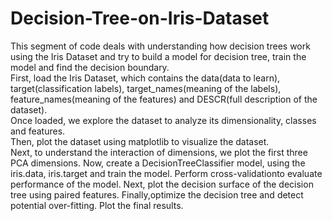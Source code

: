 # Decision-Tree-on-Iris-Dataset
This segment of code deals with understanding how decision trees work using the Iris Dataset and try to build a model for decision tree, train the model and find the decision boundary.<br>
First, load the Iris Dataset, which contains the data(data to learn), target(classification labels), target_names(meaning of the labels), feature_names(meaning of the features) and DESCR(full description of the dataset).<br>
Once loaded, we explore the dataset to analyze its dimensionality, classes and features.<br>
Then, plot the dataset using matplotlib to visualize the dataset.<br>
Next, to understand the interaction of dimensions, we plot the first three PCA dimensions.
Now, create a DecisionTreeClassifier model, using the iris.data, iris.target and train the model.
Perform cross-validationto evaluate performance of the model.
Next, plot the decision surface of the decision tree using paired features.
Finally,optimize the decision tree and detect potential over-fitting.
Plot the final results.
